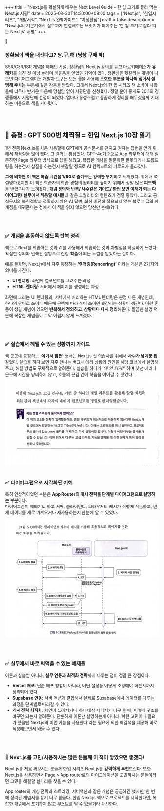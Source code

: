 +++
title = "Next.js를 확실하게 배우는 Next Level Guide - 한 입 크기로 잘라 먹는 Next.js 서평"
date = 2025-08-30T14:30:00+09:00
tags = ["Next.js", "한입시리즈", "개발서적", "Next.js 완벽가이드", "이정환님"]
draft = false
description = "Next.js의 기본기에서 실무까지 연결해주는 브릿지가 되어주는 '한 입 크기로 잘라 먹는 Next.js' 서평"
+++


### 정환님이 책을 내신다고? 당.구.해 (당장 구매 해)
SSR/CSR/ISR 개념을 헤매던 시절, 정환님의 Next.js 강의를 듣고 아르키메데스가 **유레카**를 외친 것 마냥 놀라며 깨달음을 얻었던 기억이 있다. 정환님은 헷갈리는 개념이 나오면 다이어그램이든 개발자 도구든 모든 툴을 사용해 **모호한 부분을 하나씩 짚어서 설명해 주시는** 부분에 깊은 감동을 받았다. 그래서 Next.js의 한 입 시리즈 책 소식이 나왔을때 너무나 반가운 마음에 망설임 없이 서평단을 신청했다. 정말 운이 좋게도 20:1의 경쟁률에서 서평단에 선정이 되었다. 얼마나 정성스럽고 꼼꼼하게 정리를 해두셨을까 기대하는 마음으로 책을 기다렸다. 

<br>
<br>

## 🔑 총평 : GPT 500번 채찍질 = 한입 Next.js 10장 읽기
1년 전쯤 Next.js를 처음 사용할때 GPT에게 공식문서를 던지고 원하는 답변을 얻기 위해서 채찍질을 많이 했다. 그 결과는 참담했다. GPT-4o기준으로 App 라우터에 대해 질문하면 Page 라우터 방식으로 답을 해줬고, 복잡한 개념을 질문하면 잘못되거나 프롬프팅을 하는건지 삽질을 하는건지 헷갈릴 정도로 AI 컨텍스트의 피로도가 올라갔다. 

**그에 비하면 이 책은 학습 시간을  1/50로 줄여주는 강력한 무기**라고 느껴졌다. 뒤에서 쭉 설명하겠지만 이 책은 학습자의 학습 경험의 퀄리티를 높이기 위해서 정말 많은 **피드백**을 받았구나가 느껴졌다. **개념 정의와 반복/ 사수같은 가이드/ 한번 보면 이해가 되는 다이어그램/ 실무에서 적용할 예시들**과 같은 고퀄리티의 컨텐츠가 정말 좋았다. 그리고 공식문서의 불친절함과 정확하지 않은 AI 답변, 최신 버전에 적용되지 않는 블로그 글의 한계점을 메꿔준다는 점에서 이 책을 읽지 않으면 당신만 손해(?)다. 


<br><br>
### **✅ 개념을 혼동하지 않도록 반복 정리**  
책으로 Next를 학습하는 것과 AI를 사용해서 학습하는 것과 차별점을 확실하게 느꼈다.
확실한 정의와 반복된 설명으로 진정 **학습**이 되는 느낌을 받았다는 점이다. 

예를 들자면, Next.js에서 자주 등장하는 **‘렌더링(Rendering)’** 이라는 개념은 2가지의 의미를 가진다.

- **UI 렌더링**: 화면에 컴포넌트를 그려주는 과정  
- **HTML 렌더링**: 서버에서 페이지를 생성하는 과정

화면에 그리는 UI 렌더링과, 서버에서 처리하는 HTML 렌더링은 분명 다른 개념인데, 하나의 단어로 쓰이기 때문에 문맥에 따라 섞어 쓰이면 헷갈리는 상황이 생긴다. 이런 혼동이 생길 개념이 있으면 **반복해서 정의하고, 상황마다 다시 정리**해준다. 깔끔한 설명 덕분에 복잡한 개념들이 그닥 어렵지 않게 느껴졌다. 

<br><br>

### **✅ 실습에서 헤맬 수 있는 상황까지 가이드**  
책 곳곳에 등장하는 **‘여기서 잠깐’** 코너는 Next.js 첫 학습자를 위해서 **사수가 남겨둔 팁** 같았다.
실습을 하다 보면 자주 만나는 버그나 에러 상황의 원인을 해당 코너에서 설명해주고, 해결 방법도 구체적으로 알려준다.  실습을 하다가 _'왜 안 되지?'_ 하며 낯선 에러나 문구에 시간을 낭비하지 않고, 흐름의 끈김 없이 학습을 이어갈 수 있었다.
![병렬 라우트에 대한 설명](Image_parallel%20route_한입%20Next.js%20서평.jpg)
<br><br>
### **✅ 다이어그램으로 시각화된 이해**  
특히 인상적이었던 부분은 **App Router의 캐시 전략을 단계별 다이어그램으로 설명하는 부분**이다.  
다이어그램이 예쁘기도 하고 서버, 클라이언트, 브라우저의 캐시가 어떻게 작동하고, 언제 데이터를 새로 가져오거나 재사용하는지 한눈에 알 수 있었다. 

![클라이언트 라우트 캐시에 대한 설명](Image_client%20router%20cache_한입%20Next.js%20서평.jpg)

<br><br>

### **✅ 실무에서 바로 써먹을 수 있는 예제들**  
이론과 실습뿐 아니라, **실무 연동과 최적화 전략**까지 다루는 점이 정말 큰 장점이다.  
- **Vercel 배포**: 단순 배포 방법이 아니라, 어떤 설정을 어떻게 조정해야 하는지까지 정리되어 있다.
- **Supabase 연동**: 서버 액션과 결합해서 실제로 Supabase에서 데이터를 다루는 과정을 단계별로 따라갈 수 있다.  
- **캐시 전략 최적화**: 화면이 느려지거나 캐시 대상 페이지가 너무 클 때, 어떻게 구조를 바꾸면 되는지 알려준다. 단순하게 이론만 설명하는게 아니라 '이런 고민이나 필요가 있을땐 Next.js의 이런 기능을 사용한다'라는 필요에 의한 해결책을 제공해 바로 적용해보면서 배울 수 있다.

<br><br>

### **🎯 Next.js를 고민/사용하시는 많은 분들께 이 책이 닿았으면 좋겠다!**
Next.js를 처음 써보시는 분들께 한입 시리즈 Next.js를 **강력하게 추천**드린다. 또한 Next.js를 사용하면서 Page > App router로의 마이그레이션을 고민하시는 분들이라면 고민을 해결할 실마리를 찾을 수 있다. 

App router의 캐싱 전략과 스트리밍, 서버액션과 같은 개념은 궁금하긴 했지만, 한 번에 정리된 개념서를 찾기 너무 힘들다. 한입 Next.js 책으로 프로젝트를 시작한다면, 복잡한 개념에서 포기하지 않고 부스트를 달 수 있을거라 확신한다.

  



 
